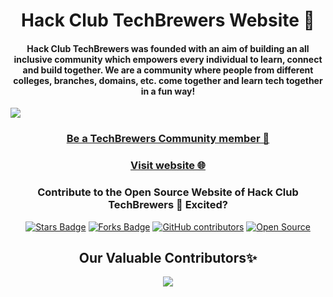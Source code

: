 
<h1 align="center">Hack Club TechBrewers Website 🚀</h1>
<h4 align="center"> Hack Club TechBrewers was founded with an aim of building an all inclusive community which empowers every individual to learn, connect and build together. We are a community where people from different colleges, branches, domains, etc. come together and learn tech together in a fun way! </h4>

<img src="https://github.com/Hack-Club-TechBrewers/Hack-Club-TechBrewers.github.io/blob/main/Screenshot%202022-10-13%20at%202.38.17%20PM.png"/>

<h3 align="center"><a href="https://docs.google.com/forms/d/e/1FAIpQLSfUl-mlbPI_Nsz-EiuNZI4nMuqT9b4aGnr1sxZXqa4unj-mEQ/viewform">Be a TechBrewers Community member 🚀</a></h3>
<h3 align="center"><a href="https://techbrewers.hackclub.com/">Visit website 🌐</a></h3>

<h3 align="center">Contribute to the Open Source Website of Hack Club TechBrewers 🤩 Excited?</h3>
<div align="center">
<a href="https://github.com/Hack-Club-TechBrewers/Hack-Club-TechBrewers.github.io/"><img src="https://img.shields.io/github/stars/Hack-Club-TechBrewers/Hack-Club-TechBrewers.github.io" alt="Stars Badge"/></a>
<a href="https://github.com/Hack-Club-TechBrewers/Hack-Club-TechBrewers.github.io/network/members"><img src="https://img.shields.io/github/forks/Hack-Club-TechBrewers/Hack-Club-TechBrewers.github.io" alt="Forks Badge"/></a>
<a href="https://github.com/Hack-Club-TechBrewers/Hack-Club-TechBrewers.github.io/graphs/contributors"><img alt="GitHub contributors" src="https://img.shields.io/github/contributors/Hack-Club-TechBrewers/Hack-Club-TechBrewers.github.io?color=2b9348"></a>
<a href="https://github.com/Hack-Club-TechBrewers/Hack-Club-TechBrewers.github.io"><img src="https://badges.frapsoft.com/os/v2/open-source.svg" alt="Open Source"/></a>
</div>

<h2 align="center"> Our Valuable Contributors✨ </h2>
<p align="center">

<a href="https://github.com/Hack-Club-TechBrewers/Hack-Club-TechBrewers.github.io/graphs/contributors">
  <img src="https://contrib.rocks/image?repo=Hack-Club-TechBrewers/Hack-Club-TechBrewers.github.io" />
</a>
</p>
